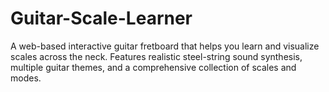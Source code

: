 # Guitar-Scale-Learner
A web-based interactive guitar fretboard that helps you learn and visualize scales across the neck. Features realistic steel-string sound synthesis, multiple guitar themes, and a comprehensive collection of scales and modes.
